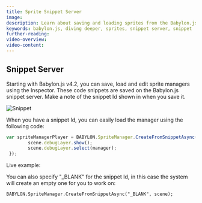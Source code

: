 ```yaml
---
title: Sprite Snippet Server
image: 
description: Learn about saving and loading sprites from the Babylon.js snippet server.
keywords: babylon.js, diving deeper, sprites, snippet server, snippet
further-reading:
video-overview:
video-content:
---
```


## Snippet Server

Starting with Babylon.js v4.2, you can save, load and edit sprite managers using the Inspector. These code snippets are saved on the Babylon.js snippet server. Make a note of the snippet Id shown in when you save it.

![Snippet](/img/how_to/Sprites/snippet_screen.png)

When you have a snippet Id, you can easily load the manager using the following code:

```javascript
var spriteManagerPlayer = BABYLON.SpriteManager.CreateFromSnippetAsync(snippetID, scene).then(manager => {
        scene.debugLayer.show();
        scene.debugLayer.select(manager);
 });
```

Live example: <Playground id="#G9VPHQ" title="Sprite Snippet Server Example" description="Simple example of loading a sprite manager from the snippet server." image=""/>

You can also specify "_BLANK" for the snippet Id, in this case the system will create an empty one for you to work on:

```
BABYLON.SpriteManager.CreateFromSnippetAsync("_BLANK", scene);
```